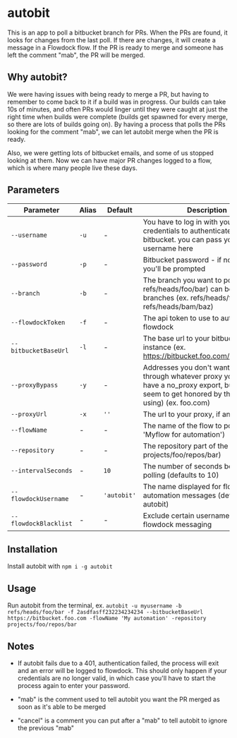 # autobit

This is an app to poll a bitbucket branch for PRs.  When the PRs are found, it looks for changes from the last poll.  If there are changes, it will create a message in a Flowdock flow.  If the PR is ready to merge and someone has left the comment "mab", the PR will be merged.

## Why autobit?

We were having issues with being ready to merge a PR, but having to remember to come back to it if a build was in progress.  Our builds can take 10s of minutes, and often PRs would linger until they were caught at just the right time when builds were complete (builds get spawned for every merge, so there are lots of builds going on).  By having a process that polls the PRs looking for the comment "mab", we can let autobit merge when the PR is ready.

Also, we were getting lots of bitbucket emails, and some of us stopped looking at them.  Now we can have major PR changes logged to a flow, which is where many people live these days.

## Parameters

| Parameter   | Alias       | Default      | Description |
| ----------- | ----------- | ------------ |----------- |
| `--username`          | `-u`  | - | You have to log in with your credentials to authenticate against bitbucket.  you can pass your username here |
| `--password`          | `-p`  | - | Bitbucket password - if not specified you'll be prompted |
| `--branch`            | `-b`  | - | The branch you want to poll (ex. refs/heads/foo/bar) can be multiple branches (ex. refs/heads/foo/bar refs/heads/bam/baz) |
| `--flowdockToken`     | `-f`  | - | The api token to use to authenticate to flowdock |
| `--bitbucketBaseUrl`  | `-l`  | - | The base url to your bitbucket instance (ex. https://bitbucket.foo.com/rest/api/1.0) |
| `--proxyBypass`       | `-y`  | - | Addresses you don't want going through whatever proxy you have (i have a no_proxy export, but it doesn't seem to get honored by the library i'm using) (ex. foo.com) |
| `--proxyUrl`          | `-x`  | `''` | The url to your proxy, if any |
| `--flowName`          | -     | - | The name of the flow to post to (ex. 'Myflow for automation') |
| `--repository`        | -     | - | The repository part of the path, (ex. projects/foo/repos/bar) |
| `--intervalSeconds`   | -     | `10` | The number of seconds between polling (defaults to 10) |
| `--flowdockUsername`  | -     | `'autobit'` | The name displayed for flowdock automation messages (defaults to autobit) |
| `--flowdockBlacklist` | -     | - | Exclude certain usernames from flowdock messaging |

## Installation

Install autobit with ```npm i -g autobit```

## Usage

Run autobit from the terminal, ex. ```autobit -u myusername -b refs/heads/foo/bar -f 2asdfasff232234234234 --bitbucketBaseUrl https://bitbucket.foo.com -flowName 'My automation' -repository projects/foo/repos/bar```

## Notes

- If autobit fails due to a 401, authentication failed, the process will exit and an error will be logged to flowdock.  This should only happen if your credentials are no longer valid, in which case you'll have to start the process again to enter your password.

- "mab" is the comment used to tell autobit you want the PR merged as soon as it's able to be merged
- "cancel" is a comment you can put after a "mab" to tell autobit to ignore the previous "mab"

